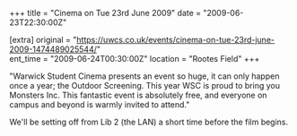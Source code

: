+++
title = "Cinema on Tue 23rd June 2009"
date = "2009-06-23T22:30:00Z"

[extra]
original = "https://uwcs.co.uk/events/cinema-on-tue-23rd-june-2009-1474489025544/"    
ent_time = "2009-06-24T00:30:00Z"
location = "Rootes Field"
+++

"Warwick Student Cinema presents an event so huge, it can only happen once a year; the Outdoor Screening. This year WSC is proud to bring you Monsters Inc. This fantastic event is absolutely free, and everyone on campus and beyond is warmly invited to attend."

We'll be setting off from Lib 2 (the LAN) a short time before the film begins.

